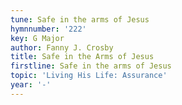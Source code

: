 ```yaml
---
tune: Safe in the arms of Jesus
hymnnumber: '222'
key: G Major
author: Fanny J. Crosby
title: Safe in the Arms of Jesus
firstline: Safe in the arms of Jesus
topic: 'Living His Life: Assurance'
year: '-'
---
```

